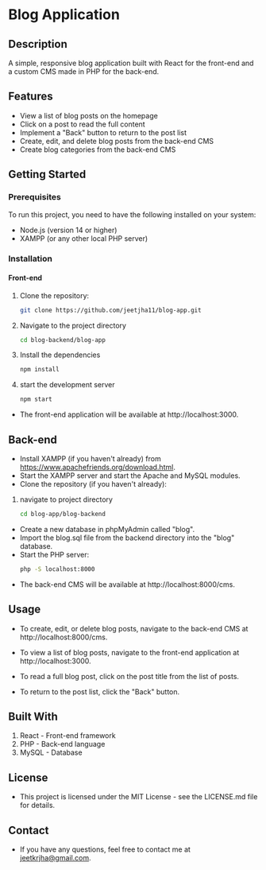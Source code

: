 # Blog Application

## Description
A simple, responsive blog application built with React for the front-end and a custom CMS made in PHP for the back-end.

## Features
- View a list of blog posts on the homepage
- Click on a post to read the full content
- Implement a "Back" button to return to the post list
- Create, edit, and delete blog posts from the back-end CMS
- Create blog categories from the back-end CMS

## Getting Started
### Prerequisites
To run this project, you need to have the following installed on your system:
- Node.js (version 14 or higher)
- XAMPP (or any other local PHP server)

### Installation
#### Front-end
1. Clone the repository:
   ```bash
   git clone https://github.com/jeetjha11/blog-app.git


2. Navigate to the project directory
    ```bash
    cd blog-backend/blog-app

3. Install the dependencies
    ```bash
    npm install

4. start the development server
    ```bash
    npm start
- The front-end application will be available at http://localhost:3000.

## Back-end

- Install XAMPP (if you haven't already) from https://www.apachefriends.org/download.html.
- Start the XAMPP server and start the Apache and MySQL modules.
- Clone the repository (if you haven't already):

1. navigate to project directory
    ```bash
    cd blog-app/blog-backend

- Create a new database in phpMyAdmin called "blog".
- Import the blog.sql file from the backend directory into the "blog" database.
- Start the PHP server:
    ```bash
    php -S localhost:8000


- The back-end CMS will be available at http://localhost:8000/cms.

## Usage

- To create, edit, or delete blog posts, navigate to the back-end CMS at http://localhost:8000/cms.

- To view a list of blog posts, navigate to the front-end application at http://localhost:3000.

- To read a full blog post, click on the post title from the list of posts.

- To return to the post list, click the "Back" button.

## Built With
1. React - Front-end framework
2. PHP - Back-end language
3. MySQL - Database

## License
- This project is licensed under the MIT License - see the LICENSE.md file for details.

## Contact
- If you have any questions, feel free to contact me at jeetkrjha@gmail.com.










